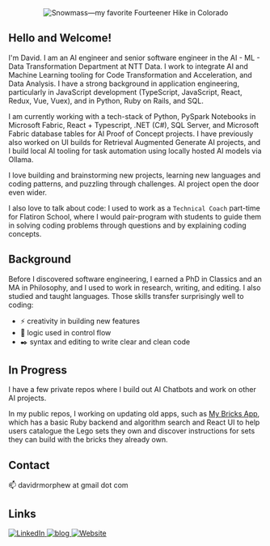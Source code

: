 <div align="center">
    <img src="https://i.imgur.com/cKHHHj3.jpeg" alt="Snowmass—my favorite Fourteener Hike in Colorado"/>
</div>

## Hello and Welcome!

I'm David. I am an AI engineer and senior software engineer in the AI - ML - Data Transformation Department at NTT Data. I work to integrate AI and Machine Learning tooling for Code Transformation and Acceleration, and Data Analysis. I have a strong background in application engineering, particularly in JavaScript development (TypeScript, JavaScript, React, Redux, Vue, Vuex), and in Python, Ruby on Rails, and SQL.

I am currently working with a tech-stack of Python, PySpark Notebooks in Microsoft Fabric, React + Typescript, .NET (C#), SQL Server, and Microsoft Fabric database tables for AI Proof of Concept projects. I have previously also worked on UI builds for Retrieval Augmented Generate AI projects, and I build local AI tooling for task automation using locally hosted AI models via Ollama.

I love building and brainstorming new projects, learning new languages and coding patterns, and puzzling through challenges. AI project open the door even wider.

I also love to talk about code: I used to work as a `Technical Coach` part-time for Flatiron School, where I would pair-program with students to guide them in solving coding problems through questions and by explaining coding concepts.

## Background

Before I discovered software engineering, I earned a PhD in Classics and an MA in Philosophy, and I used to work in research, writing, and editing. I also studied and taught languages. Those skills transfer surprisingly well to coding:

- ⚡ creativity in building new features
- 🤔 logic used in control flow
- ✒️ syntax and editing to write clear and clean code

## In Progress

I have a few private repos where I build out AI Chatbots and work on other AI projects.

In my public repos, I working on updating old apps, such as [My Bricks App](https://github.com/DavidRMorphew/my-bricks-app-frontend), which has a basic Ruby backend and algorithm search and React UI to help users catalogue the Lego sets they own and discover instructions for sets they can build with the bricks they already own.

## Contact

📫 davidrmorphew at gmail dot com

## Links

<a href="https://www.linkedin.com/in/david-ryan-morphew">
  <img
    alt="LinkedIn"
    src="https://img.shields.io/badge/linkedin-0077B5?logo=linkedin&logoColor=white&style=for-the-badge"
  />
</a>
<a href="https://davidrmorphew.medium.com/">
  <img
    alt="blog"
    src="https://img.shields.io/badge/-Blog-brightgreen?style=for-the-badge"
  />
</a>
<a href="https://sites.google.com/view/david-ryan-morphew">
  <img
    alt="Website"
    src="https://img.shields.io/badge/-Website-red?style=for-the-badge"
  />
</a>
